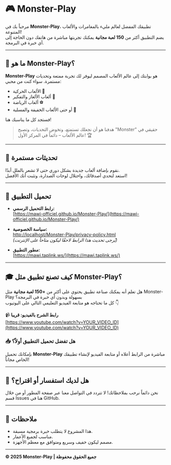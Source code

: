 # 🎮 Monster-Play

مرحباً بك في **Monster-Play**، تطبيقك المفضل لعالم مليء بالمغامرات والألعاب المتنوعة!  
يضم التطبيق أكثر من **150 لعبة مجانية** يمكنك تجربتها مباشرة من هاتفك دون الحاجة إلى أي خبرة في البرمجة.

---

## 🧠 ما هو Monster-Play؟

**Monster-Play** هو بوابتك إلى عالم الألعاب المصمم ليوفر لك تجربة ممتعة وتحديات مستمرة. سواء كنت من محبي:
- الألعاب الحركية 👊
- ألعاب الألغاز والتفكير 🧩
- ألعاب الرياضة ⚽
- أو حتى الألعاب الخفيفة والمسلية 🎈

فستجد كل ما يناسبك هنا!

> هدفنا هو أن نجعلك تستمتع، وتخوض التحديات، وتصبح "Monster" حقيقي في عالم الألعاب – دائماً في المركز الأول! 🏆

---

## 🔄 تحديثات مستمرة

نقوم بإضافة ألعاب جديدة بشكل دوري حتى لا تشعر بالملل أبدًا.  
استعد لتحدي أصدقائك، واحتلال لوحات الصدارة، وتثبت أنك الأفضل!

---

## 📲 تحميل التطبيق

- **رابط التحميل الرسمي:**  
  [https://mawi-officiel.github.io/Monster-Play/](https://mawi-officiel.github.io/Monster-Play/)

- **سياسة الخصوصية:**  
  [http://localhost/Monster-Play/privacy-policy.html](https://mawi-officiel.github.io/Monster-Play/privacy-policy.html)  
  *(يُرجى تحديث هذا الرابط لاحقًا ليكون متاحاً على الإنترنت)*

- **مطور التطبيق:**  
  [https://mawi.taplink.ws/](https://mawi.taplink.ws/)

---

## 🎓 كيف تصنع تطبيق مثل Monster-Play؟

هل تعلم أنه يمكنك صناعة تطبيق يحتوي على أكثر من **+150 لعبة مجانية** مثل Monster-Play بسهولة وبدون أي خبرة في البرمجة؟  
كل ما تحتاجه هو متابعة الفيديو التعليمي التالي على اليوتيوب 👇

📹 **رابط الشرح بالفيديو: قريبا**  
[https://www.youtube.com/watch?v=YOUR_VIDEO_ID](https://www.youtube.com/watch?v=YOUR_VIDEO_ID)  

### 📥 هل تفضل تحميل التطبيق أولاً؟  
بإمكانك تحميل **Monster-Play** مباشرة من الرابط أعلاه أو متابعة الفيديو لإنشاء تطبيقك الخاص مجاناً!

---

## 💬 هل لديك استفسار أو اقتراح؟

نحن دائماً نرحب بملاحظاتك! لا تتردد في التواصل معنا عبر صفحة المطور أو من خلال قسم Issues هنا في GitHub.

---

## 📌 ملاحظات

- هذا المشروع لا يتطلب خبرة برمجية مسبقة.
- مناسب لجميع الأعمار.
- مصمم ليكون خفيف وسريع ومتوافق مع معظم الأجهزة.

---

**© 2025 Monster-Play | جميع الحقوق محفوظة**
